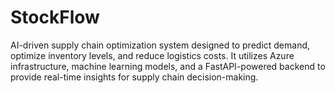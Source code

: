 # StockFlow

AI-driven supply chain optimization system designed to predict demand, optimize inventory levels, and reduce logistics costs. It utilizes Azure infrastructure, machine learning models, and a FastAPI-powered backend to provide real-time insights for supply chain decision-making.


